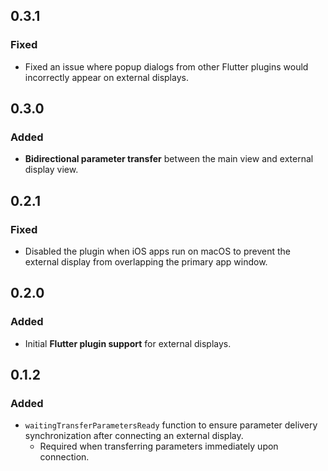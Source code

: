 ## 0.3.1

### Fixed
- Fixed an issue where popup dialogs from other Flutter plugins would incorrectly appear on external displays.

## 0.3.0

### Added
- **Bidirectional parameter transfer** between the main view and external display view.

## 0.2.1

### Fixed
- Disabled the plugin when iOS apps run on macOS to prevent the external display from overlapping the primary app window.

## 0.2.0

### Added
- Initial **Flutter plugin support** for external displays.

## 0.1.2

### Added
- `waitingTransferParametersReady` function to ensure parameter delivery synchronization after connecting an external display.  
  - Required when transferring parameters immediately upon connection.